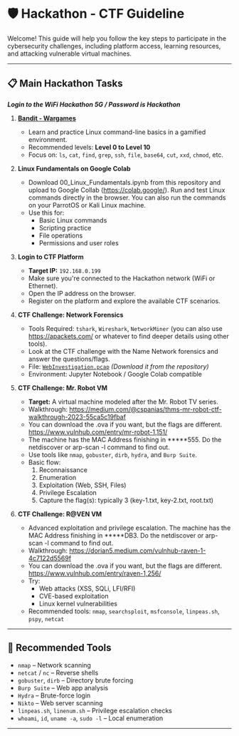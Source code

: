 # 🛡️ Hackathon - CTF Guideline

Welcome! This guide will help you follow the key steps to participate in the cybersecurity challenges, including platform access, learning resources, and attacking vulnerable virtual machines.

---

## 📋 Main Hackathon Tasks
***Login to the WiFi Hackathon 5G / Password is Hackathon***

1. **[Bandit - Wargames](https://overthewire.org/wargames/bandit/)**
   - Learn and practice Linux command-line basics in a gamified environment.
   - Recommended levels: **Level 0 to Level 10**
   - Focus on: `ls`, `cat`, `find`, `grep`, `ssh`, `file`, `base64`, `cut`, `xxd`, `chmod`, etc.

2. **Linux Fundamentals on Google Colab**
   - Download 00_Linux_Fundamentals.ipynb from this repository and upload to Google Collab (https://colab.google/). Run and test Linux commands directly in the browser. You can also run the commands on your ParrotOS or Kali Linux machine.
   - Use this for:
     - Basic Linux commands
     - Scripting practice
     - File operations
     - Permissions and user roles

3. **Login to CTF Platform**
   - **Target IP:** `192.168.0.199`
   - Make sure you're connected to the Hackathon network (WiFi or Ethernet).
   - Open the IP address on the browser.
   - Register on the platform and explore the available CTF scenarios.

4. **CTF Challenge: Network Forensics**
    - Tools Required: `tshark`, `Wireshark`, `NetworkMiner` (you can also use https://apackets.com/ or whatever to find deeper details using other tools). 
    - Look at the CTF challenge with the  Name Network forensics and answer the questions/flags. 
    - File: [`WebInvestigation.pcap`](#) *(Download it from the repository)*  
    - Environment: Jupyter Notebook / Google Colab compatible

6. **CTF Challenge: Mr. Robot VM**
   - **Target:** A virtual machine modeled after the Mr. Robot TV series.
   - Walkthrough: https://medium.com/@cspanias/thms-mr-robot-ctf-walkthrough-2023-55ca5c19fbaf
   - You can download the .ova if you want, but the flags are different. https://www.vulnhub.com/entry/mr-robot-1,151/
   -  The machine has the MAC Address finishing in *****555. Do the netdiscover or arp-scan -l command to find out.
   - Use tools like `nmap`, `gobuster`, `dirb`, `hydra`, and `Burp Suite`.
   - Basic flow:
     1. Reconnaissance
     2. Enumeration
     3. Exploitation (Web, SSH, Files)
     4. Privilege Escalation
     5. Capture the flag(s): typically 3 (key-1.txt, key-2.txt, root.txt)

7. **CTF Challenge: R@VEN VM**
   - Advanced exploitation and privilege escalation. The machine has the MAC Address finishing in *****DB3. Do the netdiscover or arp-scan -l command to find out.
   - Walkthrough: https://dorian5.medium.com/vulnhub-raven-1-4c7122d5569f
   - You can download the .ova if you want, but the flags are different. https://www.vulnhub.com/entry/raven-1,256/
   - Try:
     - Web attacks (XSS, SQLi, LFI/RFI)
     - CVE-based exploitation
     - Linux kernel vulnerabilities
   - Recommended tools: `nmap`, `searchsploit`, `msfconsole`, `linpeas.sh`, `pspy`, `netcat`
--- 

## 🧰 Recommended Tools

- `nmap` – Network scanning
- `netcat` / `nc` – Reverse shells
- `gobuster`, `dirb` – Directory brute forcing
- `Burp Suite` – Web app analysis
- `Hydra` – Brute-force login
- `Nikto` – Web server scanning
- `linpeas.sh`, `linenum.sh` – Privilege escalation checks
- `whoami`, `id`, `uname -a`, `sudo -l` – Local enumeration

---
